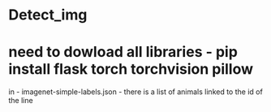 # Detect_img

need to dowload all libraries - pip install flask torch torchvision pillow
=============================================================================
in - imagenet-simple-labels.json - there is a list of animals linked to the id of the line
